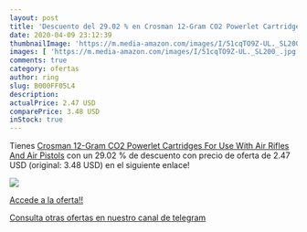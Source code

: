 ```yaml
---
layout: post
title: 'Descuento del 29.02 % en Crosman 12-Gram CO2 Powerlet Cartridges '
date: 2020-04-09 23:12:39
thumbnailImage: 'https://m.media-amazon.com/images/I/51cqTO9Z-UL._SL200_.jpg'
images: [ 'https://m.media-amazon.com/images/I/51cqTO9Z-UL._SL200_.jpg' ]
comments: true
category: ofertas
author: ring
slug: B000FF05L4
description:
actualPrice: 2.47 USD
comparePrice: 3.48 USD
inStock: true
---
```


Tienes [Crosman 12-Gram CO2 Powerlet Cartridges For Use With Air Rifles And Air Pistols](https://www.amazon.com/dp/B000FF05L4/?tag=redken08-20) con un 29.02 % de descuento con precio de oferta de 2.47 USD (original: 3.48 USD) en el siguiente enlace!

[![](https://m.media-amazon.com/images/I/51cqTO9Z-UL._SL200_.jpg)](https://www.amazon.com/dp/B000FF05L4/?tag=redken08-20)

[Accede a la oferta!!](https://www.amazon.com/dp/B000FF05L4/?tag=redken08-20)

[Consulta otras ofertas en nuestro canal de telegram](https://t.me/s/ofertas25)
